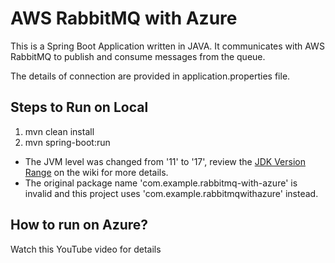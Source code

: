 # AWS RabbitMQ with Azure
This is a Spring Boot Application written in JAVA. It communicates with AWS RabbitMQ to publish and consume messages from the queue. 

The details of connection are provided in application.properties file.

## **Steps to Run on Local**
1. mvn clean install 
2. mvn spring-boot:run 

* The JVM level was changed from '11' to '17', review the [JDK Version Range](https://github.com/spring-projects/spring-framework/wiki/Spring-Framework-Versions#jdk-version-range) on the wiki for more details.
* The original package name 'com.example.rabbitmq-with-azure' is invalid and this project uses 'com.example.rabbitmqwithazure' instead.

## **How to run on Azure?**
Watch this YouTube video for details
